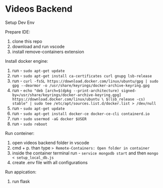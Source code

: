# Videos Backend

Setup Dev Env

Prepare IDE:
1) clone this repo
2) download and run vscode
3) install remove-containers extension

Install docker engine:
1) run - `sudo apt-get update`
2) run - `sudo apt-get install ca-certificates curl gnupg lsb-release`
3) run - `curl -fsSL https://download.docker.com/linux/ubuntu/gpg | sudo gpg --dearmor -o /usr/share/keyrings/docker-archive-keyring.gpg`
4) run - `echo "deb [arch=$(dpkg --print-architecture) signed-by=/usr/share/keyrings/docker-archive-keyring.gpg] https://download.docker.com/linux/ubuntu \
  $(lsb_release -cs) stable" | sudo tee /etc/apt/sources.list.d/docker.list > /dev/null`
5) run - `sudo apt-get update`
6) run - `sudo apt-get install docker-ce docker-ce-cli containerd.io`
7) run - `sudo usermod -aG docker $USER`
8) run - `sudo reboot`

Run conteiner:
1) open videos backend folder in vscode
2) cmd + p. than type `> Remote-Containers: Open folder in container`
3) inside the container terminal run - `service mongodb start` and then `mongo < setup_local_db.js`
4) create .env file with all configurations

Run appication:
1) run flask
